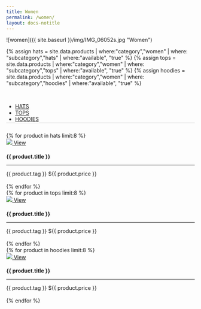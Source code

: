 ```yaml
---
title: Women
permalink: /women/
layout: docs-notitle
---
```


![women]({{ site.baseurl }}/img/IMG_06052s.jpg "Women")

{% assign hats = site.data.products | where:"category","women" | where: "subcategory","hats" | where:"available", "true" %}
{% assign tops = site.data.products | where:"category","women" | where: "subcategory","tops" | where:"available", "true" %}
{% assign hoodies = site.data.products | where:"category","women" | where: "subcategory","hoodies" | where:"available", "true" %}

<div>
    <p>&nbsp;</p>
    <ul class="nav nav-pills" style="border-bottom: 3px solid #efefef;">
        <li class="#"><a href="#hats" data-toggle="tab">HATS</a></li>
        <li class="active"><a href="#tops" data-toggle="tab">TOPS</a></li>
        <li class="#"><a href="#hoodies" data-toggle="tab">HOODIES</a></li>
    </ul>
    <div id="myTabContent" class="tab-content" style="border: 0px solid #efefef; padding-top: 10px;">
        <div class="tab-pane fade" id="hats">
            <div class="row">
                {% for product in hats limit:8 %}
                    <div class="col-md-3 img-container">
                    <a href="{{ site.baseurl }}/{{ product.category }}/{{ product.subcategory }}/{{ product.title | downcase | replace: " ", "-" | replace: ":", "" }}/">
                    <img src="{{ site.baseurl }}/img/{{ product.image }}" class="img-thumbnail">
                    <span class="white-button middle" style="margin-bottom: 30px;">
                    View
                    </span>
                    </a>
                    <h2 class="product-titlex" style="font-size: 14px;"> {{ product.title }}</h2>
                    <hr>
                    <span class="featured">{{ product.tag }}</span>
                    <span class="price">${{ product.price }}</span><br><br>
                    </div>
                {% endfor %}
            </div>
        </div>
        <div class="tab-pane fade active in" id="tops">
            <div class="row">
                {% for product in tops limit:8 %}
                    <div class="col-md-3 img-container">
                    <a href="{{ site.baseurl }}/{{ product.category }}/{{ product.subcategory }}/{{ product.title | downcase | replace: " ", "-" | replace: ":", "" }}/">
                    <img src="{{ site.baseurl }}/img/{{ product.image }}" class="img-thumbnail">
                    <span class="white-button middle" style="margin-bottom: 30px;">
                    View
                    </span>
                    </a>
                    <h2 class="product-titlex" style="font-size: 14px;"> {{ product.title }}</h2>
                    <hr>
                    <span class="featured">{{ product.tag }}</span>
                    <span class="price">${{ product.price }}</span><br><br>
                    </div>
                {% endfor %}
            </div>
        </div>
        <div class="tab-pane fade" id="hoodies">
            <div class="row">
                {% for product in hoodies limit:8 %}
                    <div class="col-md-3 img-container">
                    <a href="{{ site.baseurl }}/{{ product.category }}/{{ product.subcategory }}/{{ product.title | downcase | replace: " ", "-" | replace: ":", "" }}/">
                    <img src="{{ site.baseurl }}/img/{{ product.image }}" class="img-thumbnail">
                    <span class="white-button middle" style="margin-bottom: 30px;">
                    View
                    </span>
                    </a>
                    <h2 class="product-titlex" style="font-size: 14px;"> {{ product.title }}</h2>
                    <hr>
                    <span class="featured">{{ product.tag }}</span>
                    <span class="price">${{ product.price }}</span><br><br>
                    </div>
                {% endfor %}
            </div>
        </div>        
    </div>
</div>    

